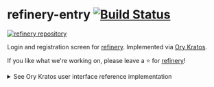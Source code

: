 # refinery-entry [![Build Status](https://drone.dev.onetask.ai/api/badges/code-kern-ai/refinery-entry/status.svg?ref=refs/heads/dev)](https://drone.dev.onetask.ai/code-kern-ai/refinery-entry)
[![refinery repository](https://uploads-ssl.webflow.com/61e47fafb12bd56b40022a49/62c2f30f935f4d37dc864eeb_Kern%20refinery.png)](https://github.com/code-kern-ai/refinery)

Login and registration screen for [refinery](https://github.com/code-kern-ai/refinery). Implemented via [Ory Kratos](https://github.com/ory/kratos).


If you like what we're working on, please leave a ⭐ for [refinery](https://github.com/code-kern-ai/refinery)!

<details>
  <summary>See Ory Kratos user interface reference implementation</summary>
  
# Ory Kratos ReactJS / NextJS User Interface Reference Implementation

This repository contains a reference implementation for Ory Kratos' in ReactJS /
NextJS. It implements all Ory Kratos flows (login, registration, account
settings, account recovery, account verification).

If you only want to add authentication to your app, and not customize the login,
registration, account recovery, ... screens, please check out the
[Ory Kratos Quickstart](https://www.ory.sh/kratos/docs/quickstart).

To learn more about using this app, how it is built, and how to customize it
head over to the
[accompanying blog post](https://www.ory.sh/nextjs-authentication-spa-custom-flows-open-source)
which will be released soon!

The app itself you can see live at
**[kratos-reference-ui-react-nextjs.vercel.app](https://kratos-reference-ui-react-nextjs.vercel.app)**.

<br />

## Usage

<br />

**Environment**

This application can be configured with the following environment variables
_(refer to the
[NextJS documentation](https://nextjs.org/docs/basic-features/environment-variables)
to learn how to configure the application)_:

- `ORY_SDK_URL` _(required)_<br />The URL where ORY Kratos's Public API is
  located. If this app and ORY Kratos are running in the same private network,
  this should be the private network address _(e.g.
  `kratos-public.svc.cluster.local`)_.

Example `.env.local`:

```
ORY_SDK_URL=http://localhost:4433/
```

<br />

**Running Locally**

The [quickstart documentation](https://www.ory.sh/kratos/docs/quickstart) guides
developers to use port `4455` for the self-service UI. By default, NextJS uses
port `3000`. Use the `-p` or `--port` option of the `next dev` / `next start`
commands to set the port number:

```sh
npm run dev -- -p 4455
```
